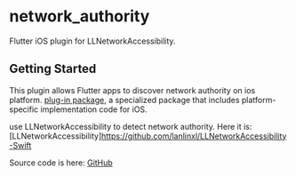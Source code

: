 # network_authority

Flutter iOS plugin for LLNetworkAccessibility.

## Getting Started

This plugin allows Flutter apps to discover network authority on ios platform.
[plug-in package](https://pub.dev/flutter/packages?q=network_authority),
a specialized package that includes platform-specific implementation code for iOS.

use LLNetworkAccessibility to detect network authority. Here it is:
[LLNetworkAccessibility]https://github.com/lanlinxl/LLNetworkAccessibility-Swift

Source code is here:
[GitHub](https://github.com/MrLittleWhite/network_authority)


